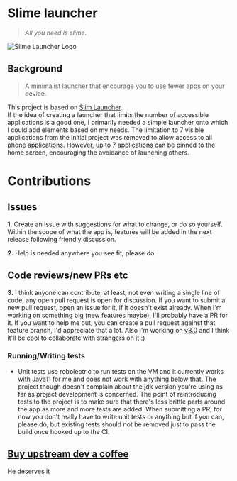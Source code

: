 # Slime launcher
> _All you need is slime._

![Slime Launcher Logo](docs/assets/slim-logo.jpg)

## Background
>A minimalist launcher that encourage you to use fewer apps on your device.
 
This project is based on [Slim Launcher](https://github.com/sduduzog/slim-launcher).  
If the idea of creating a launcher that limits the number of accessible applications is a good one, I primarily needed a simple launcher onto which I could add elements based on my needs. The limitation to 7 visible applications from the initial project was removed to allow access to all phone applications. However, up to 7 applications can be pinned to the home screen, encouraging the avoidance of launching others.

# Contributions

## Issues
**1.** Create an issue with suggestions for what to change, or do so yourself.
Within the scope of what the app is, features will be added in the next release following friendly discussion.

**2.** Help is needed anywhere you see fit, please do.

## Code reviews/new PRs etc
**3.** I think anyone can contribute, at least, not even writing a single line of code, any open pull request is open for discussion. If you want to submit a new pull request, open an issue for it, 
if it doesn't exist already. 
When I'm working on something big (new features maybe), I'll probably have a PR for it. If you want to help me out, you can create a pull request against that feature branch, I'd appreciate that a lot.
Also I'm working on [v3.0](https://github.com/sduduzog/slim-launcher/pull/98) and I think it'll be cool to collaborate with strangers on it :)

### Running/Writing tests
- Unit tests use robolectric to run tests on the VM and it currently works with [Java11](https://adoptopenjdk.net/releases.html) for me and does not work with anything below that.
 The project though doesn't complain about the jdk version you're using as far as project development is concerned.
 The point of reintroducing tests to the project is to make sure that there's less brittle parts around the app as more and more tests are added.
 When submitting a PR, for now you don't really have to write unit tests or anything but if you can, please do, but existing tests should not be removed just to pass the build once hooked up to the CI.

## [Buy upstream dev a coffee](https://buymeacoff.ee/sduduzog)
He deserves it

